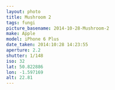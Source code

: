 ```yaml
---
layout: photo
title: Mushroom 2
tags: fungi
picture_basename: 2014-10-28-Mushroom-2
make: Apple
model: iPhone 6 Plus
date_taken: 2014:10:28 14:23:55
aperture: 2.2
shutter: 1/148
iso: 32
lat: 50.822886
lon: -1.597169
alt: 22.81
---
```



